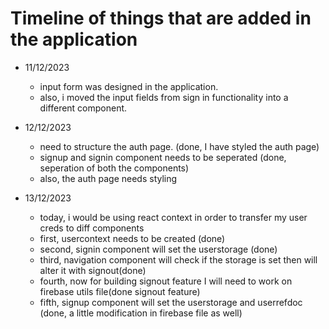 # Timeline of things that are added in the application

- 11/12/2023
    - input form was designed in the application.
    - also, i moved the input fields from sign in functionality into a different component.

- 12/12/2023
    - need to structure the auth page. (done, I have styled the auth page)
    - signup and signin component needs to be seperated (done, seperation of both the components)
    - also, the auth page needs styling

- 13/12/2023
    - today, i would be using react context in order to transfer my user creds to diff components
    - first, usercontext needs to be created (done)
    - second, signin component will set the userstorage (done)
    - third, navigation component will check if the storage is set then will alter it with signout(done)
    - fourth, now for building signout feature I will need to work on firebase utils file(done signout feature)
    - fifth, signup component will set the userstorage and userrefdoc (done, a little modification in firebase file as well)